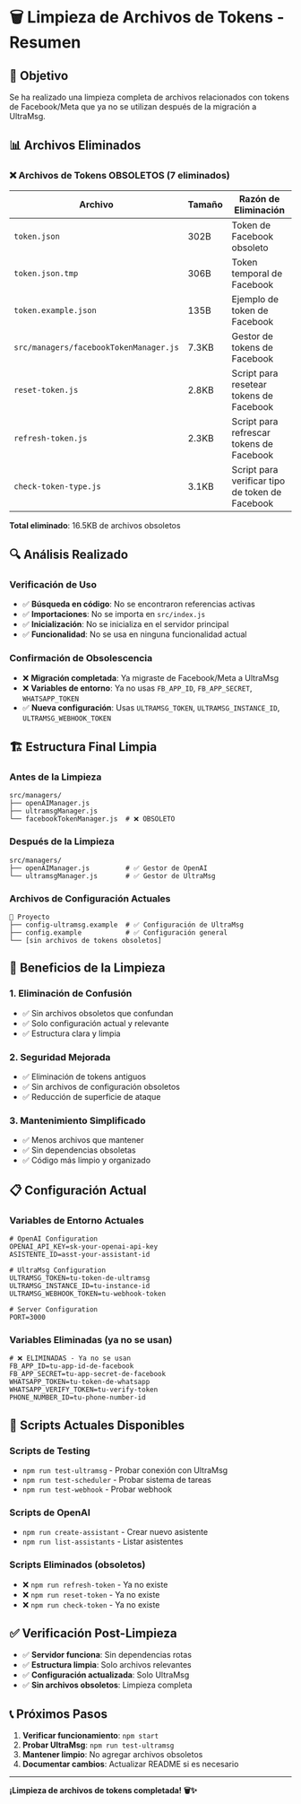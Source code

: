 # 🗑️ Limpieza de Archivos de Tokens - Resumen

## 🎯 Objetivo

Se ha realizado una limpieza completa de archivos relacionados con tokens de Facebook/Meta que ya no se utilizan después de la migración a UltraMsg.

## 📊 Archivos Eliminados

### ❌ **Archivos de Tokens OBSOLETOS (7 eliminados)**

| Archivo | Tamaño | Razón de Eliminación |
|---------|--------|---------------------|
| `token.json` | 302B | Token de Facebook obsoleto |
| `token.json.tmp` | 306B | Token temporal de Facebook |
| `token.example.json` | 135B | Ejemplo de token de Facebook |
| `src/managers/facebookTokenManager.js` | 7.3KB | Gestor de tokens de Facebook |
| `reset-token.js` | 2.8KB | Script para resetear tokens de Facebook |
| `refresh-token.js` | 2.3KB | Script para refrescar tokens de Facebook |
| `check-token-type.js` | 3.1KB | Script para verificar tipo de token de Facebook |

**Total eliminado**: 16.5KB de archivos obsoletos

## 🔍 **Análisis Realizado**

### Verificación de Uso
- ✅ **Búsqueda en código**: No se encontraron referencias activas
- ✅ **Importaciones**: No se importa en `src/index.js`
- ✅ **Inicialización**: No se inicializa en el servidor principal
- ✅ **Funcionalidad**: No se usa en ninguna funcionalidad actual

### Confirmación de Obsolescencia
- ❌ **Migración completada**: Ya migraste de Facebook/Meta a UltraMsg
- ❌ **Variables de entorno**: Ya no usas `FB_APP_ID`, `FB_APP_SECRET`, `WHATSAPP_TOKEN`
- ✅ **Nueva configuración**: Usas `ULTRAMSG_TOKEN`, `ULTRAMSG_INSTANCE_ID`, `ULTRAMSG_WEBHOOK_TOKEN`

## 🏗️ **Estructura Final Limpia**

### Antes de la Limpieza
```
src/managers/
├── openAIManager.js
├── ultramsgManager.js
└── facebookTokenManager.js  # ❌ OBSOLETO
```

### Después de la Limpieza
```
src/managers/
├── openAIManager.js         # ✅ Gestor de OpenAI
└── ultramsgManager.js       # ✅ Gestor de UltraMsg
```

### Archivos de Configuración Actuales
```
📁 Proyecto
├── config-ultramsg.example  # ✅ Configuración de UltraMsg
├── config.example           # ✅ Configuración general
└── [sin archivos de tokens obsoletos]
```

## 🎯 **Beneficios de la Limpieza**

### 1. **Eliminación de Confusión**
- ✅ Sin archivos obsoletos que confundan
- ✅ Solo configuración actual y relevante
- ✅ Estructura clara y limpia

### 2. **Seguridad Mejorada**
- ✅ Eliminación de tokens antiguos
- ✅ Sin archivos de configuración obsoletos
- ✅ Reducción de superficie de ataque

### 3. **Mantenimiento Simplificado**
- ✅ Menos archivos que mantener
- ✅ Sin dependencias obsoletas
- ✅ Código más limpio y organizado

## 📋 **Configuración Actual**

### Variables de Entorno Actuales
```env
# OpenAI Configuration
OPENAI_API_KEY=sk-your-openai-api-key
ASISTENTE_ID=asst-your-assistant-id

# UltraMsg Configuration
ULTRAMSG_TOKEN=tu-token-de-ultramsg
ULTRAMSG_INSTANCE_ID=tu-instance-id
ULTRAMSG_WEBHOOK_TOKEN=tu-webhook-token

# Server Configuration
PORT=3000
```

### Variables Eliminadas (ya no se usan)
```env
# ❌ ELIMINADAS - Ya no se usan
FB_APP_ID=tu-app-id-de-facebook
FB_APP_SECRET=tu-app-secret-de-facebook
WHATSAPP_TOKEN=tu-token-de-whatsapp
WHATSAPP_VERIFY_TOKEN=tu-verify-token
PHONE_NUMBER_ID=tu-phone-number-id
```

## 🚀 **Scripts Actuales Disponibles**

### Scripts de Testing
- `npm run test-ultramsg` - Probar conexión con UltraMsg
- `npm run test-scheduler` - Probar sistema de tareas
- `npm run test-webhook` - Probar webhook

### Scripts de OpenAI
- `npm run create-assistant` - Crear nuevo asistente
- `npm run list-assistants` - Listar asistentes

### Scripts Eliminados (obsoletos)
- ❌ `npm run refresh-token` - Ya no existe
- ❌ `npm run reset-token` - Ya no existe
- ❌ `npm run check-token` - Ya no existe

## ✅ **Verificación Post-Limpieza**

- ✅ **Servidor funciona**: Sin dependencias rotas
- ✅ **Estructura limpia**: Solo archivos relevantes
- ✅ **Configuración actualizada**: Solo UltraMsg
- ✅ **Sin archivos obsoletos**: Limpieza completa

## 📞 **Próximos Pasos**

1. **Verificar funcionamiento**: `npm start`
2. **Probar UltraMsg**: `npm run test-ultramsg`
3. **Mantener limpio**: No agregar archivos obsoletos
4. **Documentar cambios**: Actualizar README si es necesario

---

**¡Limpieza de archivos de tokens completada! 🗑️✨** 